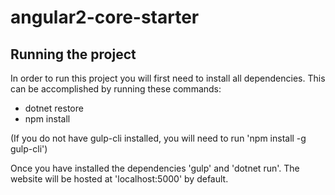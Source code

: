# angular2-core-starter

## Running the project
In order to run this project you will first need to install all dependencies. This can be accomplished by running these commands:
* dotnet restore
* npm install

(If you do not have gulp-cli installed, you will need to run 'npm install -g gulp-cli')

Once you have installed the dependencies 'gulp' and 'dotnet run'. The website will be hosted at 'localhost:5000' by default.